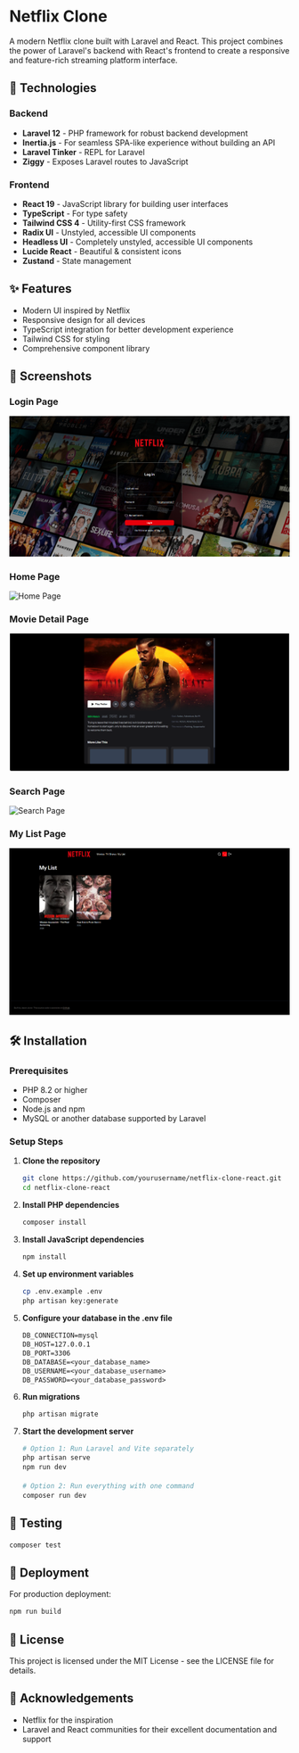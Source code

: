 # Netflix Clone

A modern Netflix clone built with Laravel and React. This project combines the power of Laravel's backend with React's frontend to create a responsive and feature-rich streaming platform interface.

## 🚀 Technologies

### Backend
- **Laravel 12** - PHP framework for robust backend development
- **Inertia.js** - For seamless SPA-like experience without building an API
- **Laravel Tinker** - REPL for Laravel
- **Ziggy** - Exposes Laravel routes to JavaScript

### Frontend
- **React 19** - JavaScript library for building user interfaces
- **TypeScript** - For type safety
- **Tailwind CSS 4** - Utility-first CSS framework
- **Radix UI** - Unstyled, accessible UI components
- **Headless UI** - Completely unstyled, accessible UI components
- **Lucide React** - Beautiful & consistent icons
- **Zustand** - State management

## ✨ Features

- Modern UI inspired by Netflix
- Responsive design for all devices
- TypeScript integration for better development experience
- Tailwind CSS for styling
- Comprehensive component library

## 📸 Screenshots

### Login Page
![Login Page](screenshots/login.png)

### Home Page
![Home Page](screenshots/home.png)



### Movie Detail Page
![Movie Detail](screenshots/movie-detail.png)

### Search Page
![Search Page](screenshots/search.png)


### My List Page
![My List](screenshots/my-list.png)



## 🛠️ Installation

### Prerequisites
- PHP 8.2 or higher
- Composer
- Node.js and npm
- MySQL or another database supported by Laravel

### Setup Steps

1. **Clone the repository**
   ```bash
   git clone https://github.com/yourusername/netflix-clone-react.git
   cd netflix-clone-react
   ```

2. **Install PHP dependencies**
   ```bash
   composer install
   ```

3. **Install JavaScript dependencies**
   ```bash
   npm install
   ```

4. **Set up environment variables**
   ```bash
   cp .env.example .env
   php artisan key:generate
   ```

5. **Configure your database in the .env file**
   ```
   DB_CONNECTION=mysql
   DB_HOST=127.0.0.1
   DB_PORT=3306
   DB_DATABASE=<your_database_name>
   DB_USERNAME=<your_database_username>
   DB_PASSWORD=<your_database_password>
   ```

6. **Run migrations**
   ```bash
   php artisan migrate
   ```

7. **Start the development server**
   ```bash
   # Option 1: Run Laravel and Vite separately
   php artisan serve
   npm run dev

   # Option 2: Run everything with one command
   composer run dev
   ```

## 🧪 Testing

```bash
composer test
```

## 🚀 Deployment

For production deployment:

```bash
npm run build
```

## 📝 License

This project is licensed under the MIT License - see the LICENSE file for details.

## 🙏 Acknowledgements

- Netflix for the inspiration
- Laravel and React communities for their excellent documentation and support
